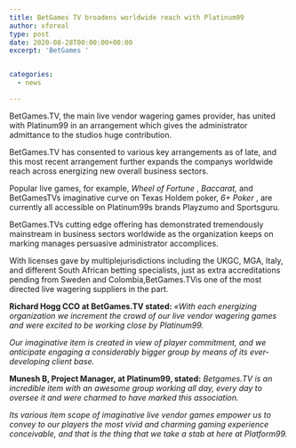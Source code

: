 ```yaml
---
title: BetGames TV broadens worldwide reach with Platinum99
author: xforeal 
type: post
date: 2020-08-28T00:00:00+00:00
excerpt: 'BetGames '


categories:
  - news

---
```

BetGames.TV, the main live vendor wagering games provider, has united with Platinum99 in an arrangement which gives the administrator admittance to the studios huge contribution. 

BetGames.TV has consented to various key arrangements as of late, and this most recent arrangement further expands the companys worldwide reach across energizing new overall business sectors. 

Popular live games, for example, _Wheel of Fortune_ , _Baccarat,_ and BetGamesTVs imaginative curve on Texas Holdem poker, _6+ Poker_ , are currently all accessible on Platinum99s brands Playzumo and Sportsguru. 

BetGames.TVs cutting edge offering has demonstrated tremendously mainstream in business sectors worldwide as the organization keeps on marking manages persuasive administrator accomplices. 

With licenses gave by multiplejurisdictions including the UKGC, MGA, Italy, and different South African betting specialists, just as extra accreditations pending from Sweden and Colombia,BetGames.TVis one of the most directed live wagering suppliers in the part. 

**Richard Hogg CCO at BetGames.TV stated:** _&#171;With each energizing organization we increment the crowd of our live vendor wagering games and were excited to be working close by Platinum99._ 

_Our imaginative item is created in view of player commitment, and we anticipate engaging a considerably bigger group by means of its ever-developing client base._ 

**Munesh B, Project Manager, at Platinum99, stated:** _Betgames.TV is an incredible item with an awesome group working all day, every day to oversee it and were charmed to have marked this association._ 

_Its various item scope of imaginative live vendor games empower us to convey to our players the most vivid and charming gaming experience conceivable, and that is the thing that we take a stab at here at Platform99._